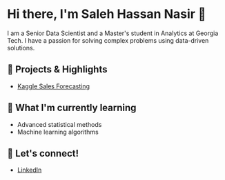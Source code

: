 # Hi there, I'm Saleh Hassan Nasir 👋

I am a Senior Data Scientist and a Master's student in Analytics at Georgia Tech. I have a passion for solving complex problems using data-driven solutions.

## 🔭 Projects & Highlights
- [Kaggle Sales Forecasting]()

## 🌱 What I'm currently learning
- Advanced statistical methods
- Machine learning algorithms

## 💬 Let's connect!
- [LinkedIn](www.linkedin.com/in/saleh-hassan-nasir)
